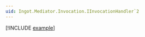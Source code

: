 ```yaml
---
uid: Ingot.Mediator.Invocation.IInvocationHandler`2
---
```


[!INCLUDE [example](../Fragments/handler-devx-tip.md)]
